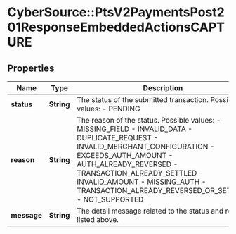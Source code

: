 # CyberSource::PtsV2PaymentsPost201ResponseEmbeddedActionsCAPTURE

## Properties
Name | Type | Description | Notes
------------ | ------------- | ------------- | -------------
**status** | **String** | The status of the submitted transaction.  Possible values:  - PENDING  | [optional] 
**reason** | **String** | The reason of the status.  Possible values:  - MISSING_FIELD  - INVALID_DATA  - DUPLICATE_REQUEST  - INVALID_MERCHANT_CONFIGURATION  - EXCEEDS_AUTH_AMOUNT  - AUTH_ALREADY_REVERSED  - TRANSACTION_ALREADY_SETTLED  - INVALID_AMOUNT  - MISSING_AUTH  - TRANSACTION_ALREADY_REVERSED_OR_SETTLED  - NOT_SUPPORTED  | [optional] 
**message** | **String** | The detail message related to the status and reason listed above. | [optional] 


